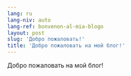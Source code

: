 ```yaml
---
lang: ru
lang-niv: auto
lang-ref: bonvenon-al-mia-blogo
layout: post
slug: 'Добро пожаловать!'
title: 'Добро пожаловать на мой блог!'
---
```


Добро пожаловать на мой блог!
